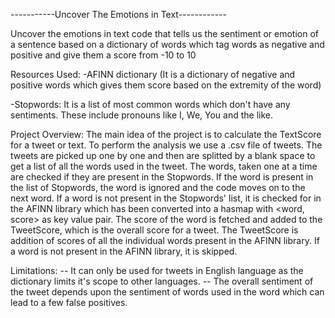 -----------Uncover The Emotions in Text------------


Uncover the emotions in text code that tells us the sentiment or emotion of a sentence based on a dictionary of words which tag words as negative and positive and give them a score from -10 to 10

Resources Used:
  -AFINN dictionary (It is a dictionary of negative and positive words which gives them score based on the extremity of the word)
       
  -Stopwords: It is a list of most common words which don't have any sentiments. These include pronouns like I, We, You and the like. 
  
  Project Overview:
    The main idea of the project is to calculate the TextScore for a tweet or text. To perform the analysis we use a .csv file of tweets.
    The tweets are picked up one by one and then are splitted by a blank space to get a list of 
    all the words used in the tweet. The words, taken one at a time are checked if they are present in the Stopwords. If the word is present
    in the list of Stopwords, the word is ignored and the code moves on to the next word. If a word is not present in the Stopwords' list, it 
    is checked for in the AFINN library which has been converted into a hasmap with <word, score> as key value pair. The score of the word is 
    fetched and added to the TweetScore, which is the overall score for a tweet. The TweetScore is addition of scores of all the individual 
    words present in the AFINN library. If a word is not present in the AFINN library, it is skipped.
    
Limitations:
    -- It can only be used for tweets in English language as the dictionary limits it's scope to other languages.
    -- The overall sentiment of the tweet depends upon the sentiment of words used in the word which can lead to a few false positives.
